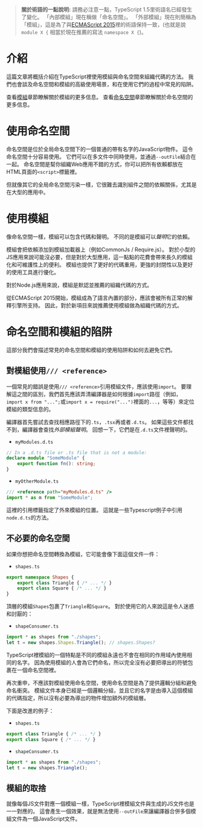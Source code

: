 > **關於術語的一點說明:**
請務必注意一點，TypeScript 1.5里術語名已經發生了變化。
「內部模組」現在稱做「命名空間」。
「外部模組」現在則簡稱為「模組」，這是為了與[ECMAScript 2015](http://www.ecma-international.org/ecma-262/6.0/)裡的術語保持一致，(也就是說 `module X {` 相當於現在推薦的寫法 `namespace X {`)。

# 介紹

這篇文章將概括介紹在TypeScript裡使用模組與命名空間來組織代碼的方法。
我們也會談及命名空間和模組的高級使用場景，和在使用它們的過程中常見的陷阱。

查看[模組](./Modules.md)章節瞭解關於模組的更多信息。
查看[命名空間](./Namespaces.md)章節瞭解關於命名空間的更多信息。


# 使用命名空間

命名空間是位於全局命名空間下的一個普通的帶有名字的JavaScript物件。
這令命名空間十分容易使用。
它們可以在多文件中同時使用，並通過`--outFile`結合在一起。
命名空間是幫你組織Web應用不錯的方式，你可以把所有依賴都放在HTML頁面的`<script>`標籤裡。

但就像其它的全局命名空間污染一樣，它很難去識別組件之間的依賴關係，尤其是在大型的應用中。

# 使用模組

像命名空間一樣，模組可以包含代碼和聲明。
不同的是模組可以*聲明*它的依賴。

模組會把依賴添加到模組加載器上（例如CommonJs / Require.js）。
對於小型的JS應用來說可能沒必要，但是對於大型應用，這一點點的花費會帶來長久的模組化和可維護性上的便利。
模組也提供了更好的代碼重用，更強的封閉性以及更好的使用工具進行優化。

對於Node.js應用來說，模組是默認並推薦的組織代碼的方式。

從ECMAScript 2015開始，模組成為了語言內置的部分，應該會被所有正常的解釋引擎所支持。
因此，對於新項目來說推薦使用模組做為組織代碼的方式。

# 命名空間和模組的陷阱

這部分我們會描述常見的命名空間和模組的使用陷阱和如何去避免它們。

## 對模組使用`/// <reference>`

一個常見的錯誤是使用`/// <reference>`引用模組文件，應該使用`import`。
要理解這之間的區別，我們首先應該弄清編譯器是如何根據`import`路徑（例如，`import x from "...";`或`import x = require("...")`裡面的`...`，等等）來定位模組的類型信息的。

編譯器首先嘗試去查找相應路徑下的`.ts`，`.tsx`再或者`.d.ts`。
如果這些文件都找不到，編譯器會查找*外部模組聲明*。
回想一下，它們是在`.d.ts`文件裡聲明的。

* `myModules.d.ts`

```ts
// In a .d.ts file or .ts file that is not a module:
declare module "SomeModule" {
    export function fn(): string;
}
```

* `myOtherModule.ts`

```ts
/// <reference path="myModules.d.ts" />
import * as m from "SomeModule";
```

這裡的引用標籤指定了外來模組的位置。
這就是一些Typescript例子中引用`node.d.ts`的方法。

## 不必要的命名空間

如果你想把命名空間轉換為模組，它可能會像下面這個文件一件：

* `shapes.ts`

```ts
export namespace Shapes {
    export class Triangle { /* ... */ }
    export class Square { /* ... */ }
}
```

頂層的模組`Shapes`包裹了`Triangle`和`Square`。
對於使用它的人來說這是令人迷惑和討厭的：

* `shapeConsumer.ts`

```ts
import * as shapes from "./shapes";
let t = new shapes.Shapes.Triangle(); // shapes.Shapes?
```

TypeScript裡模組的一個特點是不同的模組永遠也不會在相同的作用域內使用相同的名字。
因為使用模組的人會為它們命名，所以完全沒有必要把導出的符號包裹在一個命名空間裡。

再次重申，不應該對模組使用命名空間，使用命名空間是為了提供邏輯分組和避免命名衝突。
模組文件本身已經是一個邏輯分組，並且它的名字是由導入這個模組的代碼指定，所以沒有必要為導出的物件增加額外的模組層。

下面是改進的例子：

* `shapes.ts`

```ts
export class Triangle { /* ... */ }
export class Square { /* ... */ }
```

* `shapeConsumer.ts`

```ts
import * as shapes from "./shapes";
let t = new shapes.Triangle();
```

## 模組的取捨

就像每個JS文件對應一個模組一樣，TypeScript裡模組文件與生成的JS文件也是一一對應的。
這會產生一個效果，就是無法使用`--outFile`來讓編譯器合併多個模組文件為一個JavaScript文件。
